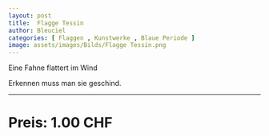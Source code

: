 ```yaml
---
layout: post
title:  Flagge Tessin
author: Bleuciel
categories: [ Flaggen , Kunstwerke , Blaue Periode ]
image: assets/images/Bilds/Flagge Tessin.png
---
```


Eine Fahne flattert im Wind

Erkennen muss man sie geschind.

-----

# Preis: 1.00 CHF
